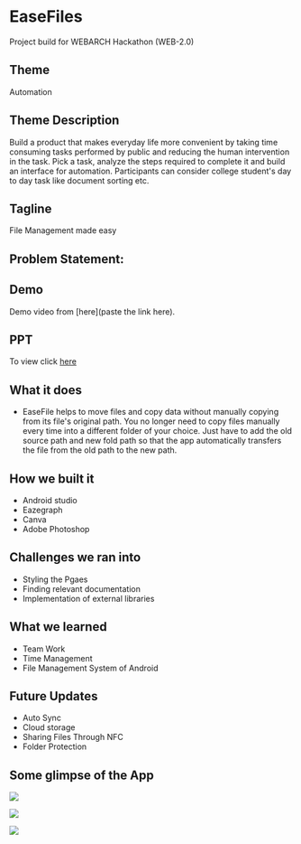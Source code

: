 # EaseFiles
Project build for WEBARCH Hackathon (WEB-2.0)

## Theme
Automation

## Theme Description
Build a product that makes everyday life more convenient by taking time 
consuming tasks performed by public and reducing the human intervention in 
the task.
Pick a task, analyze the steps required to complete it and build an interface for 
automation.
Participants can consider college student's day to day task like document sorting
etc.

## Tagline
File Management made easy

## Problem Statement:
<!-- Problem Statement: -->

## Demo
Demo video from [here](paste the link here).

## PPT
To view click [here](https://www.canva.com/design/DAEjCcNqMow/W6KEV9Oh-tbhdCgZPqDo7g/view?utm_content=DAEjCcNqMow&utm_campaign=designshare&utm_medium=link&utm_source=sharebutton)

## What it does 
- EaseFile helps to move files and copy data without manually copying from its file's original path. You no longer need to copy files manually every time into a different folder of your choice. Just have to add the old source path and new fold path so that the app automatically transfers the file from the old path to the new path.


## How we built it
- Android studio
- Eazegraph
- Canva
- Adobe Photoshop 

## Challenges we ran into
- Styling the Pgaes
- Finding relevant documentation 
- Implementation of external libraries 

## What we learned
- Team Work 
- Time Management 
- File Management System of Android

## Future Updates
- Auto Sync
- Cloud storage
- Sharing Files Through NFC
- Folder Protection 

## Some glimpse of the App

![](gitImg/EaseFiles2.png)
<br>

![](gitImg/EaseFiles3.png)
<br>

![](gitImg/EaseFiles1.png)
